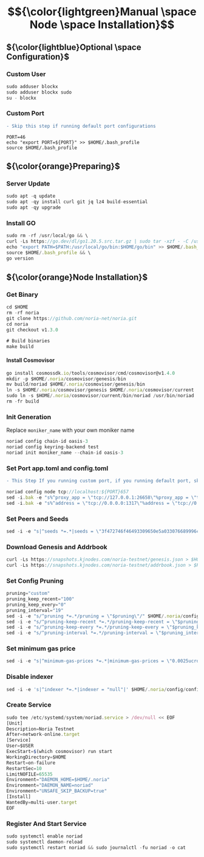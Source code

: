 # $${\color{lightgreen}Manual \space Node \space Installation}$$

## ${\color{lightblue}Optional \space Configuration}$
### Custom User

```javascript
sudo adduser blockx
sudo adduser blockx sudo
su - blockx
```
### Custom Port
```diff
- Skip this step if running default port configurations
```
```
PORT=46
echo "export PORT=${PORT}" >> $HOME/.bash_profile
source $HOME/.bash_profile
```
 
## ${\color{orange}Preparing}$	
### Server Update
```javascript
sudo apt -q update
sudo apt -qy install curl git jq lz4 build-essential
sudo apt -qy upgrade
```

### Install GO
```javascript
sudo rm -rf /usr/local/go && \
curl -Ls https://go.dev/dl/go1.20.5.src.tar.gz | sudo tar -xzf - -C /usr/local && \
echo "export PATH=$PATH:/usr/local/go/bin:$HOME/go/bin" >> $HOME/.bash_profile && \
source $HOME/.bash_profile && \
go version


```
## ${\color{orange}Node Installation}$	
### Get Binary
```javascript
cd $HOME
rm -rf noria
git clone https://github.com/noria-net/noria.git
cd noria
git checkout v1.3.0

# Build binaries
make build
```

#### Install Cosmovisor
```javascript
go install cosmossdk.io/tools/cosmovisor/cmd/cosmovisor@v1.4.0
mkdir -p $HOME/.noria/cosmovisor/genesis/bin
mv build/noriad $HOME/.noria/cosmovisor/genesis/bin
ln -s $HOME/.noria/cosmovisor/genesis $HOME/.noria/cosmovisor/current
sudo ln -s $HOME/.noria/cosmovisor/current/bin/noriad /usr/bin/noriad
rm -fr build
```

### Init Generation

Replace `moniker_name` with your own moniker name
```javascript
noriad config chain-id oasis-3
noriad config keyring-backend test
noriad init moniker_name --chain-id oasis-3
```

### Set Port app.toml and config.toml
```diff
- This Step If you running custom port, if you running default port, skip this step
```
```javascript
noriad config node tcp://localhost:${PORT}657
sed -i.bak -e "s%^proxy_app = \"tcp://127.0.0.1:26658\"%proxy_app = \"tcp://127.0.0.1:${PORT}658\"%; s%^laddr = \"tcp://127.0.0.1:26657\"%laddr = \"tcp://127.0.0.1:${PORT}657\"%; s%^pprof_laddr = \"localhost:6060\"%pprof_laddr = \"localhost:${PORT}060\"%; s%^laddr = \"tcp://0.0.0.0:26656\"%laddr = \"tcp://0.0.0.0:${PORT}656\"%; s%^prometheus_listen_addr = \":26660\"%prometheus_listen_addr = \":${PORT}660\"%" $HOME/.noria/config/config.toml
sed -i.bak -e "s%^address = \"tcp://0.0.0.0:1317\"%address = \"tcp://0.0.0.0:${PORT}317\"%; s%^address = \":8080\"%address = \":${PORT}080\"%; s%^address = \"0.0.0.0:9090\"%address = \"0.0.0.0:${PORT}090\"%; s%^address = \"0.0.0.0:9091\"%address = \"0.0.0.0:${PORT}091\"%" $HOME/.noria/config/app.toml
```

### Set Peers and Seeds
```javascript
sed -i -e "s|^seeds *=.*|seeds = \"3f472746f46493309650e5a033076689996c8881@noria-testnet.rpc.kjnodes.com:16159\"|" $HOME/.noria/config/config.toml
```

### Download Genesis and Addrbook
```javascript
curl -Ls https://snapshots.kjnodes.com/noria-testnet/genesis.json > $HOME/.noria/config/genesis.json
curl -Ls https://snapshots.kjnodes.com/noria-testnet/addrbook.json > $HOME/.noria/config/addrbook.json
```

### Set Config Pruning
```javascript
pruning="custom"
pruning_keep_recent="100"
pruning_keep_every="0"
pruning_interval="19"
sed -i -e "s/^pruning *=.*/pruning = \"$pruning\"/" $HOME/.noria/config/app.toml
sed -i -e "s/^pruning-keep-recent *=.*/pruning-keep-recent = \"$pruning_keep_recent\"/" $HOME/.noria/config/app.toml
sed -i -e "s/^pruning-keep-every *=.*/pruning-keep-every = \"$pruning_keep_every\"/" $HOME/.noria/config/app.toml
sed -i -e "s/^pruning-interval *=.*/pruning-interval = \"$pruning_interval\"/" $HOME/.noria/config/app.toml
```

### Set minimum gas price
```javascript
sed -i -e "s|^minimum-gas-prices *=.*|minimum-gas-prices = \"0.0025ucrd\"|" $HOME/.noria/config/app.toml
```

### Disable indexer
```javascript
sed -i -e 's|^indexer *=.*|indexer = "null"|' $HOME/.noria/config/config.toml
```

### Create Service

```javascript
sudo tee /etc/systemd/system/noriad.service > /dev/null << EOF
[Unit]
Description=Noria Testnet
After=network-online.target
[Service]
User=$USER
ExecStart=$(which cosmovisor) run start
WorkingDirectory=$HOME
Restart=on-failure
RestartSec=10
LimitNOFILE=65535
Environment="DAEMON_HOME=$HOME/.noria"
Environment="DAEMON_NAME=noriad"
Environment="UNSAFE_SKIP_BACKUP=true"
[Install]
WantedBy=multi-user.target
EOF
```

### Register And Start Service
```javascript
sudo systemctl enable noriad
sudo systemctl daemon-reload
sudo systemctl restart noriad && sudo journalctl -fu noriad -o cat

